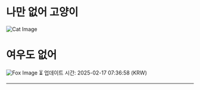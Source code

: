 
# 나만 없어 고양이

![Cat Image](https://cdn2.thecatapi.com/images/ba.jpg)

# 여우도 없어
![Fox Image](https://randomfox.ca/images/14.jpg)
⏳ 업데이트 시간: 2025-02-17 07:36:58 (KRW)

---
